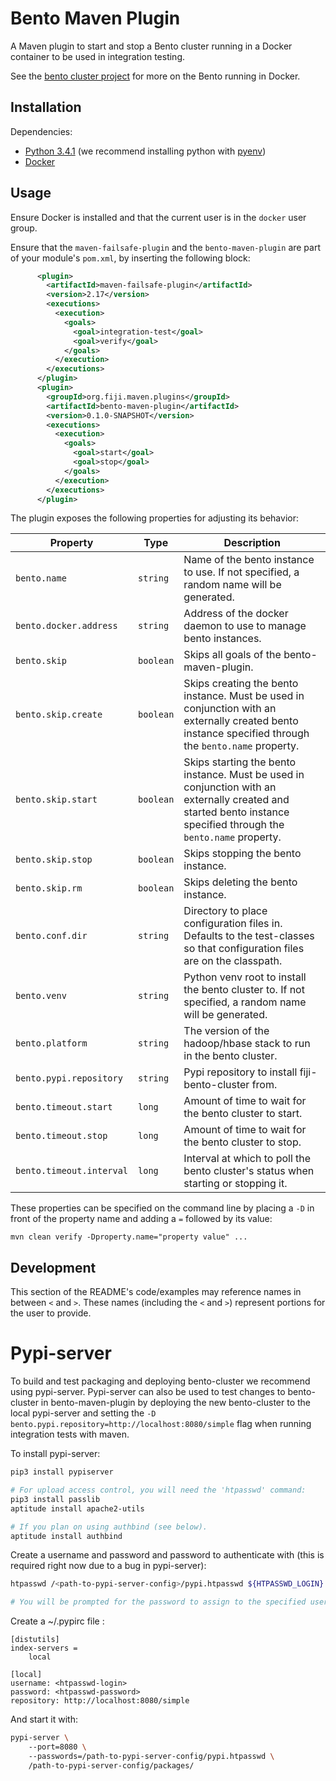 Bento Maven Plugin
==================

A Maven plugin to start and stop a Bento cluster running in a Docker container to be used in integration testing.

See the [bento cluster project](https://github.com/fijiproject/bento-cluster) for more on the Bento running in Docker.

Installation
------------

Dependencies:

- [Python 3.4.1](https://www.python.org) (we recommend installing python with
  [pyenv](https://github.com/yyuu/pyenv))
- [Docker](https://www.docker.com)

Usage
-----

Ensure Docker is installed and that the current user is in the `docker` user group.

Ensure that the `maven-failsafe-plugin` and the `bento-maven-plugin` are part of your module's
`pom.xml`, by inserting the following block:
```xml
      <plugin>
        <artifactId>maven-failsafe-plugin</artifactId>
        <version>2.17</version>
        <executions>
          <execution>
            <goals>
              <goal>integration-test</goal>
              <goal>verify</goal>
            </goals>
          </execution>
        </executions>
      </plugin>
      <plugin>
        <groupId>org.fiji.maven.plugins</groupId>
        <artifactId>bento-maven-plugin</artifactId>
        <version>0.1.0-SNAPSHOT</version>
        <executions>
          <execution>
            <goals>
              <goal>start</goal>
              <goal>stop</goal>
            </goals>
          </execution>
        </executions>
      </plugin>
```


The plugin exposes the following properties for adjusting its behavior:

Property                 | Type      | Description
------------------------ | --------- | -----------
`bento.name`             | `string`  | Name of the bento instance to use. If not specified, a random name will be generated.
`bento.docker.address`   | `string`  | Address of the docker daemon to use to manage bento instances.
`bento.skip`             | `boolean` | Skips all goals of the bento-maven-plugin.
`bento.skip.create`      | `boolean` | Skips creating the bento instance. Must be used in conjunction with an externally created bento instance specified through the `bento.name` property.
`bento.skip.start`       | `boolean` | Skips starting the bento instance. Must be used in conjunction with an externally created and started bento instance specified through the `bento.name` property.
`bento.skip.stop`        | `boolean` | Skips stopping the bento instance.
`bento.skip.rm`          | `boolean` | Skips deleting the bento instance.
`bento.conf.dir`         | `string`  | Directory to place configuration files in. Defaults to the test-classes so that configuration files are on the classpath.
`bento.venv`             | `string`  | Python venv root to install the bento cluster to. If not specified, a random name will be generated.
`bento.platform`         | `string`  | The version of the hadoop/hbase stack to run in the bento cluster.
`bento.pypi.repository`  | `string`  | Pypi repository to install fiji-bento-cluster from.
`bento.timeout.start`    | `long`    | Amount of time to wait for the bento cluster to start.
`bento.timeout.stop`     | `long`    | Amount of time to wait for the bento cluster to stop.
`bento.timeout.interval` | `long`    | Interval at which to poll the bento cluster's status when starting or stopping it.


These properties can be specified on the command line by placing a `-D` in front of the property
name and adding a `=` followed by its value:

    mvn clean verify -Dproperty.name="property value" ...
    
    
Development
-----------

This section of the README's code/examples may reference names in between `<` and `>`. These names
(including the `<` and `>`) represent portions for the user to provide.

Pypi-server
===========

To build and test packaging and deploying bento-cluster we recommend using pypi-server. Pypi-server
can also be used to test changes to bento-cluster in bento-maven-plugin by deploying the new
bento-cluster to the local pypi-server and setting the
`-D bento.pypi.repository=http://localhost:8080/simple` flag when running integration tests with
maven.

To install pypi-server:

```bash
pip3 install pypiserver

# For upload access control, you will need the 'htpasswd' command:
pip3 install passlib
aptitude install apache2-utils

# If you plan on using authbind (see below).
aptitude install authbind
```

Create a username and password and password to authenticate with (this is required right now due to
a bug in pypi-server):

```bash
htpasswd /<path-to-pypi-server-config>/pypi.htpasswd ${HTPASSWD_LOGIN}

# You will be prompted for the password to assign to the specified username
```

Create a ~/.pypirc file :

    [distutils]
    index-servers =
        local

    [local]
    username: <htpasswd-login>
    password: <htpasswd-password>
    repository: http://localhost:8080/simple

And start it with:

```bash
pypi-server \
    --port=8080 \
    --passwords=/path-to-pypi-server-config/pypi.htpasswd \
    /path-to-pypi-server-config/packages/
```
